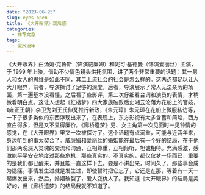 ```yaml
---
date: "2023-06-25"
slug: eyes-open
title: 《大开眼界》观后感
categories:
  - 推荐文章
tags:
  - 似水流年
---
```


《大开眼界》由汤姆·克鲁斯（饰演威廉姆）和妮可·基德曼（饰演爱丽丝）主演，于 1999 年上映。借助不少情色镜头烘托氛围，讲了两个非常重要的话题：其一男人和女人的思维是如此不同，其二上流社会的社会是怎么样的。这两点都足以让人大开眼界，前者，导演探讨了足够的深度，后者，导演展示了常人无法亲历的场面，第一遍基本没看懂，之后看了些影评，第二次仔细看台词和演员的表情，才稍微看明白点。这让人想起《红楼梦》四大家族破败后史湘云沦落为花船上的官妓，《雍正王朝》李卫为刘王氏伸冤推行新政，《朱元璋》朱元璋在花船上微服私访等，一下子很多类似的东西浮现出来了，在表现上，东方影视有太多含蓄和简略，西方直白得多，但是又不显得廉价。《廊桥遗梦》男、女主角第一次见面时一见钟情的感觉，在《大开眼界》里又一次被探讨了。这个话题有点沉重，可能与近两年来，身边听到的事太契合了。威廉姆和爱丽丝的婚姻能在最后有一个好的结局，在于他们那两晚深入灵魂的交流和沟通，互相尊重，互相倾听，坦诚相待。充满感激，感激能平平安安地度过那些危机，那些真实的、不真实的，都仅仅梦一场而已，重要的是我们都已醒来，并且能一直这样下去。要是不讲出来，时间久了，那些事会成为隐痛。事情发生过就是发生过，即使暂时把它忘了，它还是在那，等着有一天一起爆发出来，然后，婚姻破裂了，爱人变仇人了。我知道《大开眼界》的结局是美好的，但《廊桥遗梦》的结局我就不知道了。
